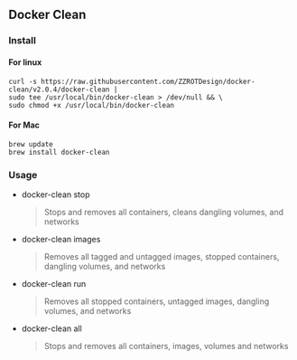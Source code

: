 ## Docker Clean 

### Install

#### For linux

	curl -s https://raw.githubusercontent.com/ZZROTDesign/docker-clean/v2.0.4/docker-clean |
	sudo tee /usr/local/bin/docker-clean > /dev/null && \
	sudo chmod +x /usr/local/bin/docker-clean

#### For Mac

	brew update
	brew install docker-clean

### Usage

- docker-clean stop         
	> Stops and removes all containers, cleans dangling volumes, and networks
	
- docker-clean images       
	> Removes all tagged and untagged images, stopped containers, dangling volumes, and networks
	
- docker-clean run
	> Removes all stopped containers, untagged images, dangling volumes, and networks
	
- docker-clean all          
	> Stops and removes all containers, images, volumes and networks
